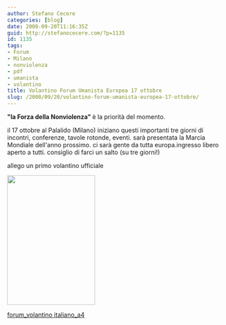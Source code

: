```yaml
---
author: Stefano Cecere
categories: [blog]
date: 2008-09-20T11:16:35Z
guid: http://stefanocecere.com/?p=1135
id: 1135
tags:
- Forum
- Milano
- nonviolenza
- pdf
- umanista
- volantino
title: Volantino Forum Umanista Europea 17 ottobre
slug: /2008/09/20/volantino-forum-umanista-europea-17-ottobre/
---
```


**"la Forza della Nonviolenza" <span style="font-weight: normal">è la priorità del momento.</span>**

il 17 ottobre al Palalido (Milano) iniziano questi importanti tre giorni di incontri, conferenze, tavole rotonde, eventi. sarà presentata la Marcia Mondiale dell'anno prossimo. ci sarà gente da tutta europa.ingresso libero aperto a tutti. consiglio di farci un salto (su tre giorni!)

allego un primo volantino ufficiale

[<img class="alignnone size-medium wp-image-1137" title="copertina_volantino_forum" src="http://stefanocecere.com/wp-content/uploads/sites/3/2008/09/copertina_volantino_forum-203x300.png" alt="" width="203" height="300" srcset="http://stefanocecere.com/wp-content/uploads/sites/3/2008/09/copertina_volantino_forum-203x300.png 203w, http://stefanocecere.com/wp-content/uploads/sites/3/2008/09/copertina_volantino_forum.png 515w" sizes="(max-width: 203px) 100vw, 203px" />](http://stefanocecere.com/wp-content/uploads/sites/3/2008/09/volantino_forum_milano_a4.pdf)

[forum\_volantino italiano\_a4](http://stefanocecere.com/wp-content/uploads/sites/3/2008/09/volantino_forum_milano_a4.pdf)